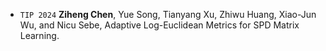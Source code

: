 - ``TIP 2024`` **Ziheng Chen**, Yue Song, Tianyang Xu, Zhiwu Huang, Xiao-Jun Wu, and Nicu Sebe, Adaptive Log-Euclidean Metrics for SPD Matrix Learning.
<!-- [[PDF](https://arxiv.org/abs/2407.02607)] 
[[Code](https://github.com/GitZH-Chen/CDEM_CDBWM)]  -->
<!-- [[Slides](https://github.com/GitZH-Chen/LieBN/blob/main/ICLR24_LieBN_PPT.pdf)] 
[[Poster](https://github.com/GitZH-Chen/LieBN/blob/main/ICLR24_LieBN_Poster.pdf)]
[[Video](https://iclr.cc/virtual/2024/poster/17806)] -->